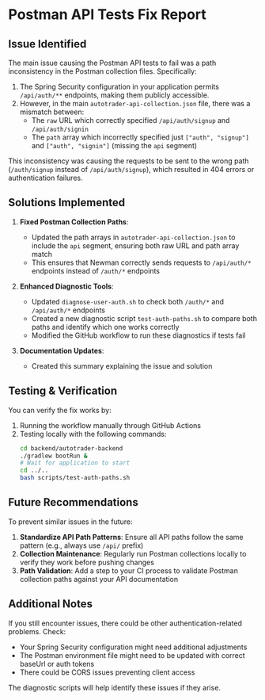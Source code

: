 # Postman API Tests Fix Report

## Issue Identified
The main issue causing the Postman API tests to fail was a path inconsistency in the Postman collection files. Specifically:

1. The Spring Security configuration in your application permits `/api/auth/**` endpoints, making them publicly accessible.
2. However, in the main `autotrader-api-collection.json` file, there was a mismatch between:
   - The `raw` URL which correctly specified `/api/auth/signup` and `/api/auth/signin`
   - The `path` array which incorrectly specified just `["auth", "signup"]` and `["auth", "signin"]` (missing the `api` segment)

This inconsistency was causing the requests to be sent to the wrong path (`/auth/signup` instead of `/api/auth/signup`), which resulted in 404 errors or authentication failures.

## Solutions Implemented

1. **Fixed Postman Collection Paths**:
   - Updated the path arrays in `autotrader-api-collection.json` to include the `api` segment, ensuring both raw URL and path array match
   - This ensures that Newman correctly sends requests to `/api/auth/*` endpoints instead of `/auth/*` endpoints

2. **Enhanced Diagnostic Tools**:
   - Updated `diagnose-user-auth.sh` to check both `/auth/*` and `/api/auth/*` endpoints
   - Created a new diagnostic script `test-auth-paths.sh` to compare both paths and identify which one works correctly
   - Modified the GitHub workflow to run these diagnostics if tests fail

3. **Documentation Updates**:
   - Created this summary explaining the issue and solution

## Testing & Verification

You can verify the fix works by:

1. Running the workflow manually through GitHub Actions
2. Testing locally with the following commands:
   ```bash
   cd backend/autotrader-backend
   ./gradlew bootRun &
   # Wait for application to start
   cd ../..
   bash scripts/test-auth-paths.sh
   ```

## Future Recommendations

To prevent similar issues in the future:

1. **Standardize API Path Patterns**: Ensure all API paths follow the same pattern (e.g., always use `/api/` prefix)
2. **Collection Maintenance**: Regularly run Postman collections locally to verify they work before pushing changes
3. **Path Validation**: Add a step to your CI process to validate Postman collection paths against your API documentation

## Additional Notes

If you still encounter issues, there could be other authentication-related problems. Check:
- Your Spring Security configuration might need additional adjustments
- The Postman environment file might need to be updated with correct baseUrl or auth tokens
- There could be CORS issues preventing client access

The diagnostic scripts will help identify these issues if they arise.
